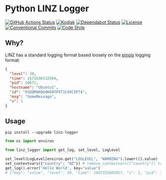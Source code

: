 # Python LINZ Logger

[![GitHub Actions Status](https://github.com/linz/python-linz-logger/workflows/Build/badge.svg)](https://github.com/linz/python-linz-logger/actions)
[![Kodiak](https://badgen.net/badge/Kodiak/enabled?labelColor=2e3a44&color=F39938)](https://kodiakhq.com/)
[![Dependabot Status](https://badgen.net/badge/Dependabot/enabled?labelColor=2e3a44&color=blue)](https://github.com/linz/python-linz-logger/network/updates)
[![License](https://badgen.net/github/license/linz/python-linz-logger?labelColor=2e3a44&label=License)](https://github.com/linz/python-linz-logger/blob/master/LICENSE)
[![Conventional Commits](https://badgen.net/badge/Commits/conventional?labelColor=2e3a44&color=EC5772)](https://conventionalcommits.org)
[![Code Style](https://badgen.net/badge/Code%20Style/black?labelColor=2e3a44&color=000000)](https://github.com/psf/black)

## Why?

LINZ has a standard logging format based loosely on the [pinojs](https://github.com/pinojs/pino) logging format:

```json
{
  "level": 30,
  "time": 1571696532994,
  "pid": 10671,
  "hostname": "Ubuntu1",
  "id": "01DQR6KQG0K60TP4T1C4VC5P74",
  "msg": "SomeMessage",
  "v": 1
}
```

## Usage

```
pip install --upgrade linz-logger
```

```python
from os import environ

from linz_logger import get_log, set_level, LogLevel

set_level(LogLevel[environ.get("LOGLEVEL", "WARNING").lower()].value)
set_contextvars({"country": "NZ"}) # remove_contextvars(["country"]) to remove a key
get_log().error('Hello World', key="value")
# {"key": "value", "level": 50, "time": 1601555605017, "v": 1, "pid": 311800, "id": "01G9XAA1MCMX2K9NZN9GJJHN71", "msg": "Hello World", "hostname": "Ubuntu1", "country": "NZ"}
```
